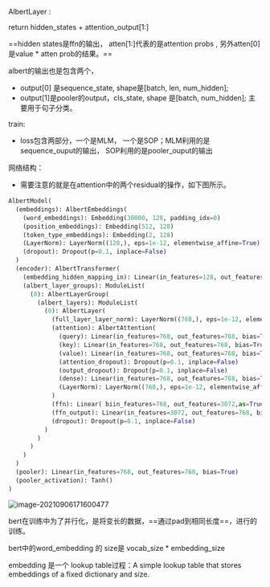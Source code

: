 AlbertLayer :

 return  hidden_states   +  attention_output[1:]  

==hidden states是ffn的输出， atten[1:]代表的是attention probs , 另外atten[0]   是value * atten prob的结果。==



albert的输出也是包含两个， 

* output[0] 是sequence_state,  shape是[batch,  len,  num_hidden]; 
* output[1]是pooler的output，cls_state,  shape 是[batch, num_hidden]; 主要用于句子分类。



train:

* loss包含两部分，一个是MLM， 一个是SOP；MLM利用的是sequence_ouput的输出， SOP利用的是pooler_ouput的输出



网络结构：

* 需要注意的就是在attention中的两个residual的操作，如下图所示。



```python
AlbertModel(
  (embeddings): AlbertEmbeddings(
    (word_embeddings): Embedding(30000, 128, padding_idx=0)
    (position_embeddings): Embedding(512, 128)
    (token_type_embeddings): Embedding(2, 128)
    (LayerNorm): LayerNorm((128,), eps=1e-12, elementwise_affine=True)
    (dropout): Dropout(p=0.1, inplace=False)
  )
  (encoder): AlbertTransformer(
    (embedding_hidden_mapping_in): Linear(in_features=128, out_features=768, bias=True)
    (albert_layer_groups): ModuleList(
      (0): AlbertLayerGroup(
        (albert_layers): ModuleList(
          (0): AlbertLayer(
            (full_layer_layer_norm): LayerNorm((768,), eps=1e-12, elementwise_affine=True)
            (attention): AlbertAttention(
              (query): Linear(in_features=768, out_features=768, bias=True)
              (key): Linear(in_features=768, out_features=768, bias=True)
              (value): Linear(in_features=768, out_features=768, bias=True)
              (attention_dropout): Dropout(p=0.1, inplace=False)
              (output_dropout): Dropout(p=0.1, inplace=False)
              (dense): Linear(in_features=768, out_features=768, bias=True)
              (LayerNorm): LayerNorm((768,), eps=1e-12, elementwise_affine=True)
            )
            (ffn): Linear( biin_features=768, out_features=3072,as=True)
            (ffn_output): Linear(in_features=3072, out_features=768, bias=True)
            (dropout): Dropout(p=0.1, inplace=False)
          )
        )
      )
    )
  )
  (pooler): Linear(in_features=768, out_features=768, bias=True)
  (pooler_activation): Tanh()
)
```

![image-20210906171600477](..\..\images\image-20210906171600477.png)



bert在训练中为了并行化，是将变长的数据，==通过pad到相同长度==，进行的训练。

bert中的word_embedding 的 size是  vocab_size * embedding_size

embedding 是一个 lookup table过程：A simple lookup table that stores embeddings of a fixed dictionary and size.
